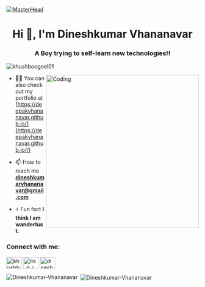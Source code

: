 [![MasterHead](https://media-exp3.licdn.com/dms/image/C4E16AQGDLURwP-MxHQ/profile-displaybackgroundimage-shrink_350_1400/0/1624432677770?e=1631750400&v=beta&t=0LohX99JFWfYQy8ZEmLiw3vcqpkR56mig0tvJ7gfNOM)](https://Dineshkumar-Vhananavar.github.io)
<h1 align="center">Hi 👋, I'm Dineshkumar Vhananavar</h1>
<h3 align="center">A Boy trying to self-learn new technologies!!</h3>

<p align="left"> <img src="https://komarev.com/ghpvc/?username=khushboogoel01&label=Profile%20views&color=129e00&style=plastic" alt="khushboogoel01" /> </p>
<img align="right" alt="Coding" width="400" src="https://cdn.dribbble.com/users/2646423/screenshots/5507196/computer.gif">

- 👨‍💻 You can also check out my portfolio at [https://deepakvhananavar.github.io/](https://deepakvhananavar.github.io//)

- 📫 How to reach me **dineshkumarvhananavar@gmail.com**

- ⚡ Fun fact **I think I am wanderlust.**

<h3 align="left">Connect with me:</h3>
<p align="left">
<!-- <a href="https://www.twitter.com/Deepz_16" target="blank"><img align="center" src="https://cdn.jsdelivr.net/npm/simple-icons@3.0.1/icons/twitter.svg" alt="Deepz_16" height="30" width="40" /></a> -->
<a href="www.linkedin.com/in/dineshkumar-vhananavar-957a941aa" target="blank"><img align="center" src="https://cdn.jsdelivr.net/npm/simple-icons@3.0.1/icons/linkedin.svg" alt="khushboogoel01" height="30" width="40" /></a>
<a href="www.instagram.com/its_d_i_n_e_s_h" target="blank"><img align="center" src="https://cdn.jsdelivr.net/npm/simple-icons@3.0.1/icons/instagram.svg" alt="its_d_i_n_e_s_h" height="30" width="40" /></a>
<a href="https://www.facebook.com/dineshkumar.vhananavar.5" target="blank"><img align="center" src="https://cdn.jsdelivr.net/npm/simple-icons@3.0.1/icons/youtube.svg" alt="dineshkumar.vhananavar.5" height="30" width="40" /></a>
</p>

<!--<h3 align="left">Languages and Tools:</h3>
<p align="left"> <a href="https://www.cprogramming.com/" target="_blank"> <img src="https://devicons.github.io/devicon/devicon.git/icons/c/c-original.svg" alt="c" width="40" height="40"/> </a> <a href="https://www.w3schools.com/cpp/" target="_blank"> <img src="https://devicons.github.io/devicon/devicon.git/icons/cplusplus/cplusplus-original.svg" alt="cplusplus" width="40" height="40"/> </a> <a href="https://www.w3schools.com/css/" target="_blank"> <img src="https://devicons.github.io/devicon/devicon.git/icons/css3/css3-original-wordmark.svg" alt="css3" width="40" height="40"/> </a> <a href="https://www.figma.com/" target="_blank"> <img src="https://www.vectorlogo.zone/logos/figma/figma-icon.svg" alt="figma" width="40" height="40"/> </a> <a href="https://flutter.dev" target="_blank"> <img src="https://www.vectorlogo.zone/logos/flutterio/flutterio-icon.svg" alt="flutter" width="40" height="40"/> </a> <a href="https://git-scm.com/" target="_blank"> <img src="https://www.vectorlogo.zone/logos/git-scm/git-scm-icon.svg" alt="git" width="40" height="40"/> </a> <a href="https://www.w3.org/html/" target="_blank"> <img src="https://devicons.github.io/devicon/devicon.git/icons/html5/html5-original-wordmark.svg" alt="html5" width="40" height="40"/> </a> <a href="https://www.linux.org/" target="_blank"> <img src="https://devicons.github.io/devicon/devicon.git/icons/linux/linux-original.svg" alt="linux" width="40" height="40"/> </a> <a href="https://www.photoshop.com/en" target="_blank"> <img src="https://devicons.github.io/devicon/devicon.git/icons/photoshop/photoshop-plain.svg" alt="photoshop" width="40" height="40"/> </a> <a href="https://www.python.org" target="_blank"> <img src="https://devicons.github.io/devicon/devicon.git/icons/python/python-original.svg" alt="python" width="40" height="40"/> </a> </p>
-->
<p><img align="left" src="https://github-readme-stats.vercel.app/api/top-langs?username=Dineshkumar-Vhananavar&show_icons=true&locale=en&layout=compact" alt="Dineshkumar-Vhananavar" /></p>

<p>&nbsp;<img align="center" src="https://github-readme-stats.vercel.app/api?username=Dineshkumar-Vhananavar&show_icons=true&locale=en" alt="Dineshkumar-Vhananavar" /></p>
